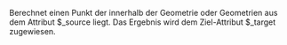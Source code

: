 Berechnet einen Punkt der innerhalb der Geometrie oder Geometrien aus dem Attribut $_source liegt.
Das Ergebnis wird dem Ziel-Attribut $_target zugewiesen.